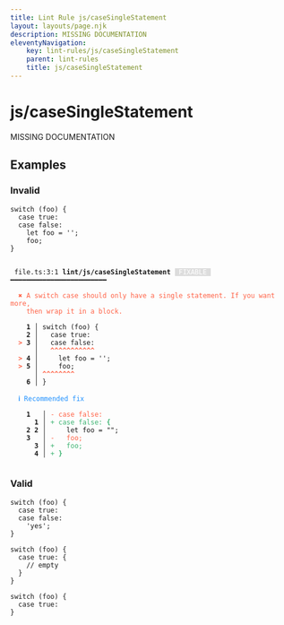 ```yaml
---
title: Lint Rule js/caseSingleStatement
layout: layouts/page.njk
description: MISSING DOCUMENTATION
eleventyNavigation:
	key: lint-rules/js/caseSingleStatement
	parent: lint-rules
	title: js/caseSingleStatement
---
```


# js/caseSingleStatement

MISSING DOCUMENTATION

<!-- EVERYTHING BELOW IS AUTOGENERATED. SEE SCRIPTS FOLDER FOR UPDATE SCRIPTS hash(b8b56af36d1f3d8706077be3e8a0093133d422ac) -->

## Examples
### Invalid
<pre class="language-text"><code class="language-text"><span class="token keyword">switch</span> <span class="token punctuation">(</span><span class="token variable">foo</span><span class="token punctuation">)</span> <span class="token punctuation">{</span>
  <span class="token keyword">case</span> <span class="token boolean">true</span><span class="token punctuation">:</span>
  <span class="token keyword">case</span> <span class="token boolean">false</span><span class="token punctuation">:</span>
    <span class="token keyword">let</span> <span class="token variable">foo</span> <span class="token operator">=</span> <span class="token string">&apos;&apos;</span><span class="token punctuation">;</span>
    <span class="token variable">foo</span><span class="token punctuation">;</span>
<span class="token punctuation">}</span></code></pre>
<pre class="language-text"><code class="language-text">
 <span style="text-decoration-style: dotted;">file.ts:3:1</span> <strong>lint/js/caseSingleStatement</strong> <span style="color: white; background-color: #ddd;"> FIXABLE </span> ━━━━━━━━━━━━━━━━━━━━━━━━

  <strong><span style="color: Tomato;">✖ </span></strong><span style="color: Tomato;">A switch case should only have a single statement. If you want more,</span>
    <span style="color: Tomato;">then wrap it in a block.</span>

  <strong>  1</strong><strong> │ </strong><span class="token keyword">switch</span> <span class="token punctuation">(</span><span class="token variable">foo</span><span class="token punctuation">)</span> <span class="token punctuation">{</span>
  <strong>  2</strong><strong> │ </strong>  <span class="token keyword">case</span> <span class="token boolean">true</span><span class="token punctuation">:</span>
  <strong><span style="color: Tomato;">&gt;</span></strong><strong> 3</strong><strong> │ </strong>  <span class="token keyword">case</span> <span class="token boolean">false</span><span class="token punctuation">:</span>
     <strong> │ </strong>  <span style="color: Tomato;"><strong>^</strong></span><span style="color: Tomato;"><strong>^</strong></span><span style="color: Tomato;"><strong>^</strong></span><span style="color: Tomato;"><strong>^</strong></span><span style="color: Tomato;"><strong>^</strong></span><span style="color: Tomato;"><strong>^</strong></span><span style="color: Tomato;"><strong>^</strong></span><span style="color: Tomato;"><strong>^</strong></span><span style="color: Tomato;"><strong>^</strong></span><span style="color: Tomato;"><strong>^</strong></span><span style="color: Tomato;"><strong>^</strong></span>
  <strong><span style="color: Tomato;">&gt;</span></strong><strong> 4</strong><strong> │ </strong>    <span class="token keyword">let</span> <span class="token variable">foo</span> <span class="token operator">=</span> <span class="token string">&apos;&apos;</span><span class="token punctuation">;</span>
  <strong><span style="color: Tomato;">&gt;</span></strong><strong> 5</strong><strong> │ </strong>    <span class="token variable">foo</span><span class="token punctuation">;</span>
     <strong> │ </strong><span style="color: Tomato;"><strong>^</strong></span><span style="color: Tomato;"><strong>^</strong></span><span style="color: Tomato;"><strong>^</strong></span><span style="color: Tomato;"><strong>^</strong></span><span style="color: Tomato;"><strong>^</strong></span><span style="color: Tomato;"><strong>^</strong></span><span style="color: Tomato;"><strong>^</strong></span><span style="color: Tomato;"><strong>^</strong></span>
  <strong>  6</strong><strong> │ </strong><span class="token punctuation">}</span>

  <strong><span style="color: DodgerBlue;">ℹ </span></strong><span style="color: DodgerBlue;">Recommended fix</span>

  <strong>  </strong><strong>1</strong><strong> </strong><strong> </strong><strong> │ </strong><span style="color: Tomato;">-</span> <span style="color: Tomato;">case false:</span>
  <strong>  </strong><strong> </strong><strong> </strong><strong>1</strong><strong> │ </strong><span style="color: MediumSeaGreen;">+</span> <span style="color: MediumSeaGreen;">case false:</span><span style="color: MediumSeaGreen;"><strong> {</strong></span>
  <strong>  </strong><strong>2</strong><strong> </strong><strong>2</strong><strong> │ </strong>    let foo = &quot;&quot;;
  <strong>  </strong><strong>3</strong><strong> </strong><strong> </strong><strong> │ </strong><span style="color: Tomato;">-</span> <span style="color: Tomato;">  </span><span style="color: Tomato;">foo;</span>
  <strong>  </strong><strong> </strong><strong> </strong><strong>3</strong><strong> │ </strong><span style="color: MediumSeaGreen;">+</span> <span style="color: MediumSeaGreen;">  </span><span style="color: MediumSeaGreen;">foo;</span>
  <strong>  </strong><strong> </strong><strong> </strong><strong>4</strong><strong> │ </strong><span style="color: MediumSeaGreen;">+</span> <span style="color: MediumSeaGreen;"><strong>}</strong></span>

</code></pre>
### Valid
<pre class="language-text"><code class="language-text"><span class="token keyword">switch</span> <span class="token punctuation">(</span><span class="token variable">foo</span><span class="token punctuation">)</span> <span class="token punctuation">{</span>
  <span class="token keyword">case</span> <span class="token boolean">true</span><span class="token punctuation">:</span>
  <span class="token keyword">case</span> <span class="token boolean">false</span><span class="token punctuation">:</span>
    <span class="token string">&apos;yes&apos;</span><span class="token punctuation">;</span>
<span class="token punctuation">}</span></code></pre>
<pre class="language-text"><code class="language-text"><span class="token keyword">switch</span> <span class="token punctuation">(</span><span class="token variable">foo</span><span class="token punctuation">)</span> <span class="token punctuation">{</span>
  <span class="token keyword">case</span> <span class="token boolean">true</span><span class="token punctuation">:</span> <span class="token punctuation">{</span>
    <span class="token comment">// empty</span>
  <span class="token punctuation">}</span>
<span class="token punctuation">}</span></code></pre>
<pre class="language-text"><code class="language-text"><span class="token keyword">switch</span> <span class="token punctuation">(</span><span class="token variable">foo</span><span class="token punctuation">)</span> <span class="token punctuation">{</span>
  <span class="token keyword">case</span> <span class="token boolean">true</span><span class="token punctuation">:</span>
<span class="token punctuation">}</span></code></pre>
